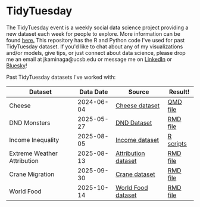 # TidyTuesday

The TidyTuesday event is a weekly social data science project providing a new dataset each week for people to explore. More information can be found [here.](https://github.com/rfordatascience/tidytuesday) This repository has the R and Python code I've used for past TidyTuesday dataset. If you'd like to chat about any of my visualizations and/or models, give tips, or just connect about data science, please drop me an email at jkaminaga\@ucsb.edu or message me on [LinkedIn](https://linkedin.com/in/jkaminaga) or [Bluesky](https://bsky.app/profile/jkaminaga.bsky.social)!

Past TidyTuesday datasets I've worked with:

| Dataset | Data Date | Source | Result! |
|------------------|------------------|------------------|------------------|
| Cheese | 2024-06-04 | [Cheese dataset](https://github.com/rfordatascience/tidytuesday/blob/main/data/2024/2024-06-04/readme.md) | [QMD file](https://github.com/jkaminags/TidyTuesday/blob/main/2024/cheese.qmd) |
| DND Monsters | 2025-05-27 | [DND Dataset](https://github.com/rfordatascience/tidytuesday/blob/main/data/2025/2025-05-27/readme.md) | [RMD file](https://github.com/jkaminags/TidyTuesday/blob/main/2025/dnd.Rmd) |
| Income Inequality | 2025-08-05 | [Income dataset](https://github.com/rfordatascience/tidytuesday/tree/main/data/2025/2025-08-05) | [R scripts](https://github.com/jkaminags/TidyTuesday/tree/main/2025/giniVisualizer) |
| Extreme Weather Attribution | 2025-08-13 | [Attribution dataset](https://github.com/rfordatascience/tidytuesday/blob/main/data/2025/2025-08-12/readme.md) | [RMD file](https://github.com/jkaminags/TidyTuesday/blob/main/2025/attribution.Rmd) |
| Crane Migration | 2025-09-30 | [Crane dataset](https://github.com/rfordatascience/tidytuesday/blob/main/data/2025/2025-09-30/readme.md) | [RMD file](https://github.com/jkaminags/TidyTuesday/blob/main/2025/cranes.Rmd) |
| World Food | 2025-10-14 | [World Food dataset](https://github.com/rfordatascience/tidytuesday/blob/main/data/2025/2025-10-14/readme.md) | [RMD file](https://github.com/jkaminags/TidyTuesday/blob/main/2025/worldfood.Rmd) |